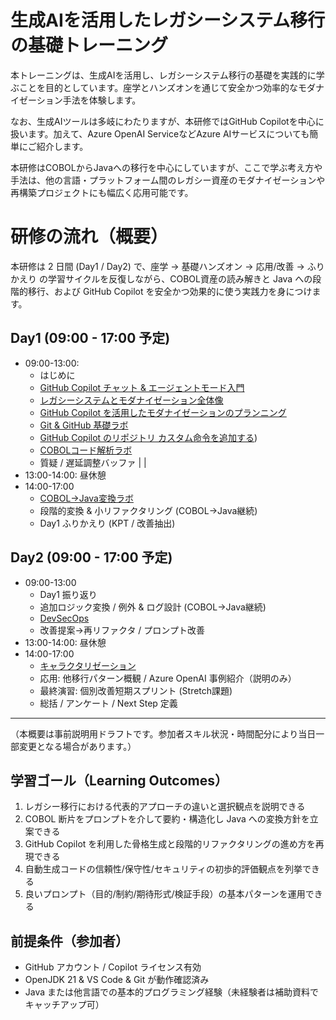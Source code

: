 # 生成AIを活用したレガシーシステム移行の基礎トレーニング

本トレーニングは、生成AIを活用し、レガシーシステム移行の基礎を実践的に学ぶことを目的としています。座学とハンズオンを通じて安全かつ効率的なモダナイゼーション手法を体験します。

なお、生成AIツールは多岐にわたりますが、本研修ではGitHub Copilotを中心に扱います。加えて、Azure OpenAI ServiceなどAzure AIサービスについても簡単にご紹介します。

本研修はCOBOLからJavaへの移行を中心にしていますが、ここで学ぶ考え方や手法は、他の言語・プラットフォーム間のレガシー資産のモダナイゼーションや再構築プロジェクトにも幅広く応用可能です。

# 研修の流れ（概要）
本研修は 2 日間 (Day1 / Day2) で、座学 → 基礎ハンズオン → 応用/改善 → ふりかえり の学習サイクルを反復しながら、COBOL資産の読み解きと Java への段階的移行、および GitHub Copilot を安全かつ効果的に使う実践力を身につけます。

## Day1 (09:00 - 17:00 予定)

- 09:00-13:00:
  - はじめに
  - [GitHub Copilot チャット & エージェントモード入門](lab0-copilot-intro-ja.md)
  - [レガシーシステムとモダナイゼーション全体像](legacy-modernization-overview.md) 
  - [GitHub Copilot を活用したモダナイゼーションのプランニング](planning-for-modernization.md)
  - [Git & GitHub 基礎ラボ](lab1-git-github-basics-ja.md)
  - [GitHub Copilot のリポジトリ カスタム命令を追加する](copilot-instructions-handout-ja.md))
  - [COBOLコード解析ラボ](understanding-existing-cobol-code.md)
  - 質疑 / 遅延調整バッファ |  |
- 13:00-14:00: 昼休憩
- 14:00-17:00
  - [COBOL→Java変換ラボ](cobol-to-java-lab.md)
  - 段階的変換 & 小リファクタリング (COBOL→Java継続)
  - Day1 ふりかえり (KPT / 改善抽出)

## Day2 (09:00 - 17:00 予定)

- 09:00-13:00
  - Day1 振り返り
  - 追加ロジック変換 / 例外 & ログ設計 (COBOL→Java継続)
  - [DevSecOps](devsecops.md)
  - 改善提案→再リファクタ / プロンプト改善
- 13:00-14:00: 昼休憩
- 14:00-17:00
  - [キャラクタリゼーション](characterization-testing.md)
  - 応用: 他移行パターン概観 / Azure OpenAI 事例紹介（説明のみ）
  - 最終演習: 個別改善短期スプリント (Stretch課題)
  - 総括 / アンケート / Next Step 定義

---
（本概要は事前説明用ドラフトです。参加者スキル状況・時間配分により当日一部変更となる場合があります。）

## 学習ゴール（Learning Outcomes）
1. レガシー移行における代表的アプローチの違いと選択観点を説明できる
2. COBOL 断片をプロンプトを介して要約・構造化し Java への変換方針を立案できる
3. GitHub Copilot を利用した骨格生成と段階的リファクタリングの進め方を再現できる
4. 自動生成コードの信頼性/保守性/セキュリティの初歩的評価観点を列挙できる
5. 良いプロンプト（目的/制約/期待形式/検証手段）の基本パターンを運用できる

## 前提条件（参加者）
- GitHub アカウント / Copilot ライセンス有効
- OpenJDK 21 & VS Code & Git が動作確認済み
- Java または他言語での基本的プログラミング経験（未経験者は補助資料でキャッチアップ可）
